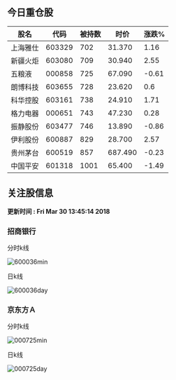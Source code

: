 
## 今日重仓股 

|股名|代码|被持数|时价|涨跌%|
|---|---|---|---|---|
|上海雅仕|603329|702|31.370|1.16|
|新疆火炬|603080|709|30.940|2.55|
|五粮液|000858|725|67.090|-0.61|
|朗博科技|603655|728|23.620|0.6|
|科华控股|603161|738|24.910|1.71|
|格力电器|000651|743|47.230|0.28|
|振静股份|603477|746|13.890|-0.86|
|伊利股份|600887|829|28.700|2.57|
|贵州茅台|600519|857|687.490|-0.23|
|中国平安|601318|1001|65.400|-1.49|

## 关注股信息
**更新时间 : Fri Mar 30 13:45:14 2018**
### 招商银行 
分时k线

![600036min](http://image.sinajs.cn/newchart/min/n/sh600036.gif)

日k线

![600036day](http://image.sinajs.cn/newchart/daily/n/sh600036.gif)

### 京东方Ａ 
分时k线

![000725min](http://image.sinajs.cn/newchart/min/n/sz000725.gif)

日k线

![000725day](http://image.sinajs.cn/newchart/daily/n/sz000725.gif)
